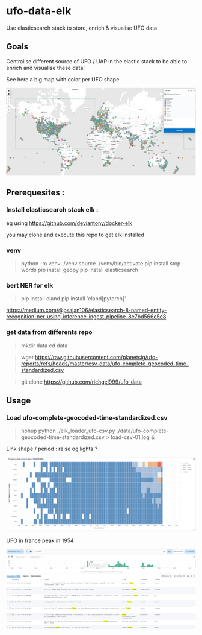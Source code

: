 # ufo-data-elk
Use elasticsearch stack to store, enrich &amp; visualise UFO data


## Goals

Centralise different source of UFO / UAP in the elastic stack to be able to enrich and visualise these data!

See here a big map with color per UFO shape

![UFO report map](ressources/ufo_map2.png "UFO map")


## Prerequesites :
### Install elasticsearch stack elk : 

 eg using https://github.com/deviantony/docker-elk

 you may clone and execute this repo to get elk installed

### venv

> python -m venv ./venv
> source ./venv/bin/activate
> pip install stop-words
> pip install geopy
> pip install elasticsearch


### bert NER for elk

> pip install eland
> pip install 'eland[pytorch]'



https://medium.com/@psajan106/elasticsearch-8-named-entity-recognition-ner-using-inference-ingest-pipeline-8e7bd566c5e8


### get data from differents repo

> mkdir data
> cd data

> wget https://raw.githubusercontent.com/planetsig/ufo-reports/refs/heads/master/csv-data/ufo-complete-geocoded-time-standardized.csv

> git clone https://github.com/richgel999/ufo_data


## Usage

### Load ufo-complete-geocoded-time-standardized.csv

> nohup python ./elk_loader_ufo-csv.py ./data/ufo-complete-geocoded-time-standardized.csv  > load-csv-01.log &


Link shape / period : raise og lights ?

![UFO report map](ressources/ufo_shape-date.png "UFO map")

UFO in france peak in 1954

![UFO report map](ressources/ufo_france.png "UFO map")